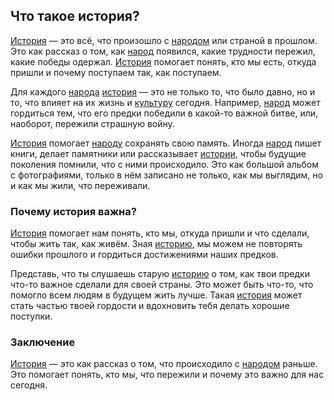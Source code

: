 ## Что такое история?

[История](history.md) — это всё, что произошло с [народом](people.md) или страной в прошлом. Это как рассказ о том, как [народ](people.md) появился, какие трудности пережил, какие победы одержал. [История](history.md) помогает понять, кто мы есть, откуда пришли и почему поступаем так, как поступаем.

Для каждого [народа](people.md) [история](history.md) — это не только то, что было давно, но и то, что влияет на их жизнь и [культуру](culture.md) сегодня. Например, [народ](people.md) может гордиться тем, что его предки победили в какой-то важной битве, или, наоборот, пережили страшную войну.

[История](history.md) помогает [народу](people.md) сохранять свою память. Иногда [народ](people.md) пишет книги, делает памятники или рассказывает [истории](history.md), чтобы будущие поколения помнили, что с ними происходило. Это как большой альбом с фотографиями, только в нём записано не только, как мы выглядим, но и как мы жили, что переживали.

### Почему история важна?

[История](history.md) помогает нам понять, кто мы, откуда пришли и что сделали, чтобы жить так, как живём. Зная [историю](history.md), мы можем не повторять ошибки прошлого и гордиться достижениями наших предков.

Представь, что ты слушаешь старую [историю](history.md) о том, как твои предки что-то важное сделали для своей страны. Это может быть что-то, что помогло всем людям в будущем жить лучше. Такая [история](history.md) может стать частью твоей гордости и вдохновить тебя делать хорошие поступки.

### Заключение

[История](history.md) — это как рассказ о том, что происходило с [народом](people.md) раньше. Это помогает понять, кто мы, что пережили и почему это важно для нас сегодня.

